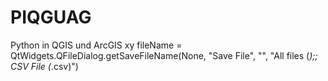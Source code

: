 # PIQGUAG
 Python in QGIS und ArcGIS
xy fileName = QtWidgets.QFileDialog.getSaveFileName(None, "Save File", "", "All files (*);; CSV File (*.csv)")
